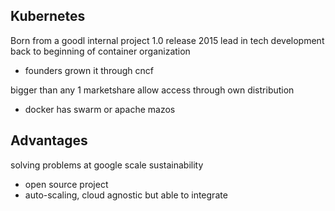 ## Kubernetes
Born from a goodl internal project
1.0 release 2015
lead in tech development
back to beginning of container organization
  - founders grown it through cncf

bigger than any 1 marketshare
  allow access through own distribution
  - docker has swarm or apache mazos

## Advantages
solving problems at google scale
sustainability
  - open source project
  - auto-scaling, cloud agnostic but able to integrate



